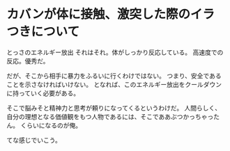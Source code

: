# カバンが体に接触、激突した際のイラつきについて
とっさのエネルギー放出
それはそれ。体がしっかり反応している。
高速度での反応。優秀だ。

だが、そこから相手に暴力をふるいに行くわけではない。
つまり、安全であることを示さなければいけない。
となれば、このエネルギー放出をクールダウンに持っていく必要がある。

そこで脳みそと精神力と思考が頼りになってくるというわけだ。
人間らしく、自分の理想となる価値観をもつ人物であるには、そこでああぶつかっちゃったん。
くらいになるのが俺。

てな感じでいこう。